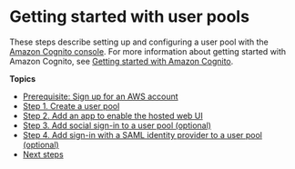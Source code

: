 # Getting started with user pools<a name="getting-started-with-cognito-user-pools"></a>

These steps describe setting up and configuring a user pool with the [Amazon Cognito console](https://console.aws.amazon.com/cognito/home)\. For more information about getting started with Amazon Cognito, see [Getting started with Amazon Cognito](cognito-getting-started.md)\.

**Topics**
+ [Prerequisite: Sign up for an AWS account](aws-cognito-sign-up-aws-account.md)
+ [Step 1\. Create a user pool](cognito-user-pool-as-user-directory.md)
+ [Step 2\. Add an app to enable the hosted web UI](cognito-user-pools-configuring-app-integration.md)
+ [Step 3\. Add social sign\-in to a user pool \(optional\)](cognito-user-pools-configuring-federation-with-social-idp.md)
+ [Step 4\. Add sign\-in with a SAML identity provider to a user pool \(optional\)](cognito-user-pools-configuring-federation-with-saml-2-0-idp.md)
+ [Next steps](user-pool-next-steps.md)